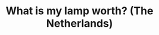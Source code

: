 ---
title: What is my lamp worth? (The Netherlands)
url: 'https://www.watismijnlampwaard.nl/'
categories:
  - a1a4ac88-627d-4bc7-a5b5-d3dcdc10cc43
tags:
  - zero-waste
countries:
  - nl
description: >-
  Find the nearest collection points for discarded electrical appliances and
  energy-efficient light bulbs. This site helps you responsibly recycle, donate,
  repair, or sell electrical appliances and lights.
image: null
blueprint: action

---